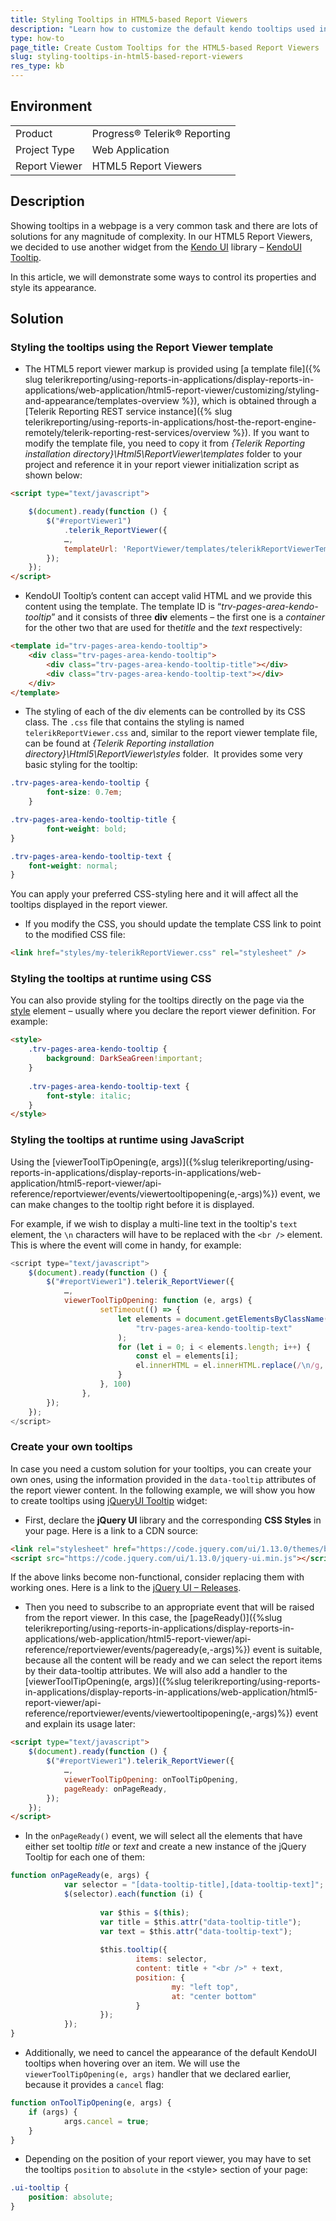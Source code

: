 ```yaml
---
title: Styling Tooltips in HTML5-based Report Viewers 
description: "Learn how to customize the default kendo tooltips used in the HTML5 Report Viewers in different ways."
type: how-to
page_title: Create Custom Tooltips for the HTML5-based Report Viewers 
slug: styling-tooltips-in-html5-based-report-viewers
res_type: kb
---
```


## Environment
<table>
	<tr>
		<td>Product</td>
		<td>Progress® Telerik® Reporting</td>
	</tr>
	<tr>
		<td>Project Type</td>
		<td>Web Application</td>
	</tr>
	<tr>
		<td>Report Viewer</td>
		<td>HTML5 Report Viewers</td>
	</tr>
</table>

## Description

Showing tooltips in a webpage is a very common task and there are lots of solutions for any magnitude of complexity. In our HTML5 Report Viewers, we decided to use another widget from the [Kendo UI](https://www.telerik.com/kendo-ui) library – [KendoUI Tooltip](https://demos.telerik.com/kendo-ui/tooltip/index). 

In this article, we will demonstrate some ways to control its properties and style its appearance.

## Solution

### Styling the tooltips using the Report Viewer template

  - The HTML5 report viewer markup is provided using [a template file]({% slug telerikreporting/using-reports-in-applications/display-reports-in-applications/web-application/html5-report-viewer/customizing/styling-and-appearance/templates-overview %}), which is obtained through a [Telerik Reporting REST service instance]({% slug telerikreporting/using-reports-in-applications/host-the-report-engine-remotely/telerik-reporting-rest-services/overview %}). If you want to modify the template file, you need to copy it from *{Telerik Reporting installation directory}\Html5\ReportViewer\templates* folder to your project and reference it in your report viewer initialization script as shown below:

````HTML
<script type="text/javascript">

	$(document).ready(function () {
		$("#reportViewer1")
			.telerik_ReportViewer({
			…,
			templateUrl: 'ReportViewer/templates/telerikReportViewerTemplate.html',…,
		});
	});
</script>
````


   - KendoUI Tooltip’s content can accept valid HTML and we provide this content using the template. The template ID is “*trv-pages-area-kendo-tooltip*” and it consists of three **div** elements – the first one is a *container* for the other two that are used for the*title* and the *text* respectively: 
 

````HTML
<template id="trv-pages-area-kendo-tooltip">
	<div class="trv-pages-area-kendo-tooltip">
		<div class="trv-pages-area-kendo-tooltip-title"></div>
		<div class="trv-pages-area-kendo-tooltip-text"></div>
	</div>
</template>
````

   - The styling of each of the div elements can be controlled by its CSS class. The `.css` file that contains the styling is named `telerikReportViewer.css` and, similar to the report viewer template file, can be found at *{Telerik Reporting installation directory}\Html5\ReportViewer\styles* folder.  It provides some very basic styling for the tooltip:

````CSS
.trv-pages-area-kendo-tooltip {
		font-size: 0.7em;
	}

.trv-pages-area-kendo-tooltip-title {
		font-weight: bold;
}

.trv-pages-area-kendo-tooltip-text {
	font-weight: normal;
}
````

You can apply your preferred CSS-styling here and it will affect all the tooltips displayed in the report viewer.

 - If you modify the CSS, you should update the template CSS link to point to the modified CSS file:
 
````HTML
<link href="styles/my-telerikReportViewer.css" rel="stylesheet" />
````


### Styling the tooltips at runtime using CSS

You can also provide styling for the tooltips directly on the page via the [style](https://developer.mozilla.org/en-US/docs/Web/HTML/Element/style) element – usually where you declare the report viewer definition. For example:

````HTML
<style>
	.trv-pages-area-kendo-tooltip {
		background: DarkSeaGreen!important;
	}
 
	.trv-pages-area-kendo-tooltip-text {
		font-style: italic;
	}
</style>
````

### Styling the tooltips at runtime using JavaScript

Using the [viewerToolTipOpening(e, args)]({%slug telerikreporting/using-reports-in-applications/display-reports-in-applications/web-application/html5-report-viewer/api-reference/reportviewer/events/viewertooltipopening(e,-args)%}) event, we can make changes to the tooltip right before it is displayed.

For example, if we wish to display a multi-line text in the tooltip's `text` element, the `\n` characters will have to be replaced with the `<br />` element. This is where the event will come in handy, for example:

````JavaScript
<script type="text/javascript">
	$(document).ready(function () {
		$("#reportViewer1").telerik_ReportViewer({
			…,
			viewerToolTipOpening: function (e, args) {
					setTimeout(() => {
						let elements = document.getElementsByClassName(
							"trv-pages-area-kendo-tooltip-text"
						);
						for (let i = 0; i < elements.length; i++) {
							const el = elements[i];
							el.innerHTML = el.innerHTML.replace(/\n/g, "<br />");
						}
					}, 100)
				},
		});
	});
</script>
````

### Create your own tooltips

In case you need a custom solution for your tooltips, you can create your own ones, using the information provided in the `data-tooltip` attributes of the report viewer content. In the following example, we will show you how to create tooltips using [jQueryUI Tooltip](https://jqueryui.com/tooltip/) widget:
    
 - First, declare the __jQuery UI__ library and the corresponding __CSS Styles__ in your page. Here is a link to a CDN source:

````HTML
<link rel="stylesheet" href="https://code.jquery.com/ui/1.13.0/themes/base/jquery-ui.css">
<script src="https://code.jquery.com/ui/1.13.0/jquery-ui.min.js"></script>
````

If the above links become non-functional, consider replacing them with working ones. Here is a link to the [jQuery UI – Releases](https://releases.jquery.com/ui/).

 - Then you need to subscribe to an appropriate event that will be raised from the report viewer. In this case, the [pageReady()]({%slug telerikreporting/using-reports-in-applications/display-reports-in-applications/web-application/html5-report-viewer/api-reference/reportviewer/events/pageready(e,-args)%}) event is suitable, because all the content will be ready and we can select the report items by their data-tooltip attributes. We will also add a handler to the [viewerToolTipOpening(e, args)]({%slug telerikreporting/using-reports-in-applications/display-reports-in-applications/web-application/html5-report-viewer/api-reference/reportviewer/events/viewertooltipopening(e,-args)%}) event and explain its usage later:

````HTML
<script type="text/javascript">
	$(document).ready(function () {
		$("#reportViewer1").telerik_ReportViewer({
			…,
			viewerToolTipOpening: onToolTipOpening,
			pageReady: onPageReady,
		});
	});
</script>
````

- In the `onPageReady()` event, we will select all the elements that have either set tooltip *title* or *text* and create a new instance of the jQuery Tooltip for each one of them:

````JavaScript
function onPageReady(e, args) { 
			var selector = "[data-tooltip-title],[data-tooltip-text]";
			$(selector).each(function (i) {
		
					var $this = $(this);
					var title = $this.attr("data-tooltip-title");
					var text = $this.attr("data-tooltip-text");
		
					$this.tooltip({
							items: selector,
							content: title + "<br />" + text,
							position: {
									my: "left top",
									at: "center bottom"
							}
					});
			});
}
````

- Additionally, we need to cancel the appearance of the default KendoUI tooltips when hovering over an item. We will use the `viewerToolTipOpening(e, args)` handler that we declared earlier, because it provides a `cancel` flag:

````JavaScript
function onToolTipOpening(e, args) {
	if (args) {
			args.cancel = true;
	}
}
````

- Depending on the position of your report viewer, you may have to set the tooltips `position` to `absolute` in the &lt;style&gt; section of your page:

````CSS
.ui-tooltip {
	position: absolute;
}
````

